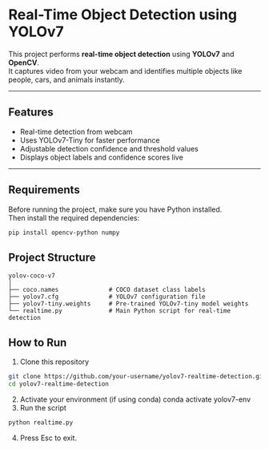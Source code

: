 #  Real-Time Object Detection using YOLOv7

This project performs **real-time object detection** using **YOLOv7** and **OpenCV**.  
It captures video from your webcam and identifies multiple objects like people, cars, and animals instantly.

---

##  Features
- Real-time detection from webcam  
- Uses YOLOv7-Tiny for faster performance  
- Adjustable detection confidence and threshold values  
- Displays object labels and confidence scores live  

---

##  Requirements

Before running the project, make sure you have Python installed.  
Then install the required dependencies:

```bash
pip install opencv-python numpy
```
## Project Structure
```
yolov-coco-v7
│
├── coco.names              # COCO dataset class labels
├── yolov7.cfg              # YOLOv7 configuration file
├── yolov7-tiny.weights     # Pre-trained YOLOv7-tiny model weights
└── realtime.py             # Main Python script for real-time detection
```
## How to Run

1. Clone this repository
```bash
git clone https://github.com/your-username/yolov7-realtime-detection.git
cd yolov7-realtime-detection
```
2. Activate your environment (if using conda)
conda activate yolov7-env
3. Run the script
```python
python realtime.py
```
4. Press Esc to exit.

